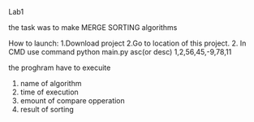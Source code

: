 Lab1

the task was to make MERGE SORTING algorithms



How to  launch:
1.Download project
2.Go to location of this project.
2. In CMD use command python main.py asc(or desc) 1,2,56,45,-9,78,11

the proghram have to  execuite 
1. name of algorithm
2. time of execution
3. emount of compare opperation
4. result of sorting




